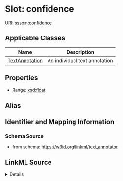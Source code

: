 # Slot: confidence

URI: [sssom:confidence](http://w3id.org/sssom/confidence)



<!-- no inheritance hierarchy -->




## Applicable Classes

| Name | Description |
| --- | --- |
[TextAnnotation](TextAnnotation.md) | An individual text annotation






## Properties

* Range: [xsd:float](http://www.w3.org/2001/XMLSchema#float)






## Alias




## Identifier and Mapping Information







### Schema Source


* from schema: https://w3id.org/linkml/text_annotator




## LinkML Source

<details>
```yaml
name: confidence
from_schema: https://w3id.org/linkml/text_annotator
rank: 1000
slot_uri: sssom:confidence
alias: confidence
owner: TextAnnotation
domain_of:
- TextAnnotation
range: float

```
</details>